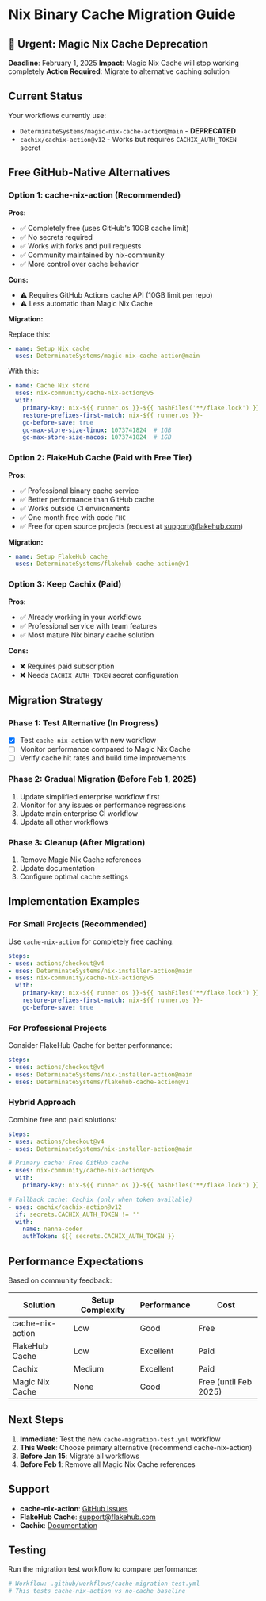 # Nix Binary Cache Migration Guide

## 🚨 Urgent: Magic Nix Cache Deprecation

**Deadline**: February 1, 2025
**Impact**: Magic Nix Cache will stop working completely
**Action Required**: Migrate to alternative caching solution

## Current Status

Your workflows currently use:
- `DeterminateSystems/magic-nix-cache-action@main` - **DEPRECATED**
- `cachix/cachix-action@v12` - Works but requires `CACHIX_AUTH_TOKEN` secret

## Free GitHub-Native Alternatives

### Option 1: cache-nix-action (Recommended)

**Pros:**
- ✅ Completely free (uses GitHub's 10GB cache limit)
- ✅ No secrets required
- ✅ Works with forks and pull requests
- ✅ Community maintained by nix-community
- ✅ More control over cache behavior

**Cons:**
- ⚠️ Requires GitHub Actions cache API (10GB limit per repo)
- ⚠️ Less automatic than Magic Nix Cache

**Migration:**

Replace this:
```yaml
- name: Setup Nix cache
  uses: DeterminateSystems/magic-nix-cache-action@main
```

With this:
```yaml
- name: Cache Nix store
  uses: nix-community/cache-nix-action@v5
  with:
    primary-key: nix-${{ runner.os }}-${{ hashFiles('**/flake.lock') }}
    restore-prefixes-first-match: nix-${{ runner.os }}-
    gc-before-save: true
    gc-max-store-size-linux: 1073741824  # 1GB
    gc-max-store-size-macos: 1073741824  # 1GB
```

### Option 2: FlakeHub Cache (Paid with Free Tier)

**Pros:**
- ✅ Professional binary cache service
- ✅ Better performance than GitHub cache
- ✅ Works outside CI environments
- ✅ One month free with code `FHC`
- ✅ Free for open source projects (request at support@flakehub.com)

**Migration:**
```yaml
- name: Setup FlakeHub cache
  uses: DeterminateSystems/flakehub-cache-action@v1
```

### Option 3: Keep Cachix (Paid)

**Pros:**
- ✅ Already working in your workflows
- ✅ Professional service with team features
- ✅ Most mature Nix binary cache solution

**Cons:**
- ❌ Requires paid subscription
- ❌ Needs `CACHIX_AUTH_TOKEN` secret configuration

## Migration Strategy

### Phase 1: Test Alternative (In Progress)
- [x] Test `cache-nix-action` with new workflow
- [ ] Monitor performance compared to Magic Nix Cache
- [ ] Verify cache hit rates and build time improvements

### Phase 2: Gradual Migration (Before Feb 1, 2025)
1. Update simplified enterprise workflow first
2. Monitor for any issues or performance regressions
3. Update main enterprise CI workflow
4. Update all other workflows

### Phase 3: Cleanup (After Migration)
1. Remove Magic Nix Cache references
2. Update documentation
3. Configure optimal cache settings

## Implementation Examples

### For Small Projects (Recommended)
Use `cache-nix-action` for completely free caching:

```yaml
steps:
- uses: actions/checkout@v4
- uses: DeterminateSystems/nix-installer-action@main
- uses: nix-community/cache-nix-action@v5
  with:
    primary-key: nix-${{ runner.os }}-${{ hashFiles('**/flake.lock') }}
    restore-prefixes-first-match: nix-${{ runner.os }}-
    gc-before-save: true
```

### For Professional Projects
Consider FlakeHub Cache for better performance:

```yaml
steps:
- uses: actions/checkout@v4
- uses: DeterminateSystems/nix-installer-action@main
- uses: DeterminateSystems/flakehub-cache-action@v1
```

### Hybrid Approach
Combine free and paid solutions:

```yaml
steps:
- uses: actions/checkout@v4
- uses: DeterminateSystems/nix-installer-action@main

# Primary cache: Free GitHub cache
- uses: nix-community/cache-nix-action@v5
  with:
    primary-key: nix-${{ runner.os }}-${{ hashFiles('**/flake.lock') }}

# Fallback cache: Cachix (only when token available)
- uses: cachix/cachix-action@v12
  if: secrets.CACHIX_AUTH_TOKEN != ''
  with:
    name: nanna-coder
    authToken: ${{ secrets.CACHIX_AUTH_TOKEN }}
```

## Performance Expectations

Based on community feedback:

| Solution | Setup Complexity | Performance | Cost |
|----------|------------------|-------------|------|
| cache-nix-action | Low | Good | Free |
| FlakeHub Cache | Low | Excellent | Paid |
| Cachix | Medium | Excellent | Paid |
| Magic Nix Cache | None | Good | Free (until Feb 2025) |

## Next Steps

1. **Immediate**: Test the new `cache-migration-test.yml` workflow
2. **This Week**: Choose primary alternative (recommend cache-nix-action)
3. **Before Jan 15**: Migrate all workflows
4. **Before Feb 1**: Remove all Magic Nix Cache references

## Support

- **cache-nix-action**: [GitHub Issues](https://github.com/nix-community/cache-nix-action/issues)
- **FlakeHub Cache**: support@flakehub.com
- **Cachix**: [Documentation](https://docs.cachix.org/)

## Testing

Run the migration test workflow to compare performance:
```bash
# Workflow: .github/workflows/cache-migration-test.yml
# This tests cache-nix-action vs no-cache baseline
```